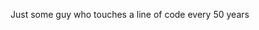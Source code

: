 Just some guy who touches a line of code every 50 years

<!---
aquaticdosDev/aquaticdosDev is a ✨ special ✨ repository because its `README.md` (this file) appears on your GitHub profile.
You can click the Preview link to take a look at your changes.
--->
